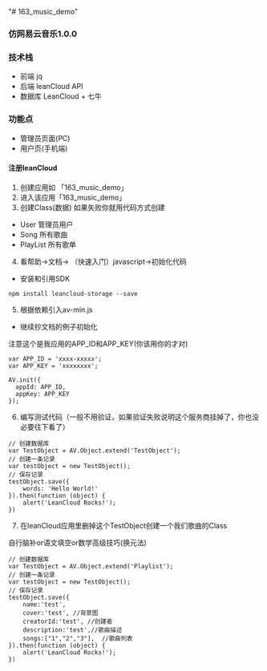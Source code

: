 "# 163_music_demo" 

### 仿网易云音乐1.0.0

### 技术栈

- 前端 jq
- 后端 leanCloud API
- 数据库 LeanCloud + 七牛

### 功能点

- 管理员页面(PC)
- 用户页(手机端)

#### 注册leanCloud

1. 创建应用如 「163_music_demo」
2. 进入该应用「163_music_demo」
3. 创建Class(数据) 如果失败你就用代码方式创建
- User 管理员用户
- Song 所有歌曲
- PlayList 所有歌单
4. 看帮助->文档-> （快速入门）javascript->初始化代码
- 安装和引用SDK

```
npm install leancloud-storage --save
```

5. 根据依赖引入av-min.js

- 继续抄文档的例子初始化

注意这个是我应用的APP_ID和APP_KEY(你该用你的才对)

```
var APP_ID = 'xxxx-xxxxx';
var APP_KEY = 'xxxxxxxx';

AV.init({
  appId: APP_ID,
  appKey: APP_KEY
});
```

6. 编写测试代码（一般不用验证，如果验证失败说明这个服务商挂掉了，你也没必要往下看了）

```
// 创建数据库
var TestObject = AV.Object.extend('TestObject');
// 创建一条记录
var testObject = new TestObject();
// 保存记录
testObject.save({
    words: 'Hello World!'
}).then(function (object) {
    alert('LeanCloud Rocks!');
})
```

7. 在leanCloud应用里删掉这个TestObject创建一个我们歌曲的Class

自行脑补or语文填空or数学高级技巧(换元法)

```
// 创建数据库
var TestObject = AV.Object.extend('Playlist');
// 创建一条记录
var testObject = new TestObject();
// 保存记录
testObject.save({
    name:'test',
    cover:'test', //背景图
    creatorId:'test', //创建者
    description:'test',//歌曲描述
    songs:["1","2","3"],  //歌曲列表
}).then(function (object) {
    alert('LeanCloud Rocks!');
})
```